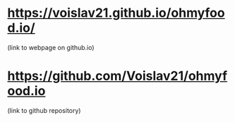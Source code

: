 # https://voislav21.github.io/ohmyfood.io/
(link to webpage on github.io)

# https://github.com/Voislav21/ohmyfood.io
(link to github repository)
